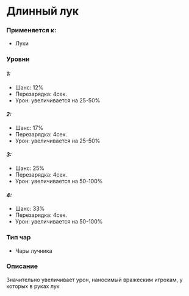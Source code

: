 # Длинный лук

### Применяется к:

* Луки

### Уровни

#### _1:_&#x20;

* Шанс: 12%
* Перезарядка:  4сек.
* Урон: увеличивается на 25-50%

#### _2:_

* Шанс: 17%
* Перезарядка:  4сек.&#x20;
* Урон: увеличивается на 25-50%

#### _3:_&#x20;

* Шанс: 25%
* Перезарядка:  4сек.
* Урон: увеличивается на 50-100%

#### _4:_

* Шанс: 33%
* Перезарядка:  4сек.&#x20;
* Урон: увеличивается на 50-100%

### Тип чар

* Чары лучника

### Описание&#x20;

Значительно увеличивает урон, наносимый вражеским игрокам, у которых в руках лук
